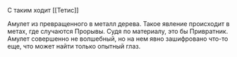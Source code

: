 С таким ходит [[Тетис]]

Амулет из превращенного в металл дерева. Такое явление происходит в метах, где случаются Прорывы. Судя по материалу, это бы Привратник. Амулет совершенно не волшебный, но на нем явно зашифровано что-то еще, что может найти только опытный глаз.
